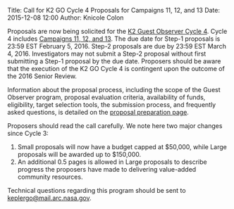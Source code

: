 Title: Call for K2 GO Cycle 4 Proposals for Campaigns 11, 12, and 13
Date: 2015-12-08 12:00
Author: Knicole Colon

Proposals are now being solicited for the [K2 Guest Observer Cycle 4](http://nspires.nasaprs.com/external/solicitations/summary.do?method=init&solId={7A635D8E-1B2B-2488-5E0D-5C81471D150B}&path=open).  Cycle 4 includes [Campaigns 11, 12, and 13](http://keplerscience.arc.nasa.gov/k2-fields.html).  The due date for Step-1 proposals is 23:59 EST February 5, 2016. Step-2 proposals are due by 23:59 EST March 4, 2016.  Investigators may not submit a Step-2 proposal without first submitting a Step-1 proposal by the due date. Proposers should be aware that the execution of the K2 GO Cycle 4 is contingent upon the outcome of the 2016 Senior Review.

Information about the proposal process, including the scope of the Guest Observer program, proposal evaluation criteria, availability of funds, eligibility, target selection tools, the submission process, and frequently asked questions, is detailed on the [proposal preparation page](http://keplerscience.arc.nasa.gov/k2-proposing-targets.html).

Proposers should read the call carefully. We note here two major changes since Cycle 3:

1. Small proposals will now have a budget capped at $50,000, while Large proposals will be awarded up to $150,000.
2. An additional 0.5 pages is allowed in Large proposals to describe progress the proposers have made to delivering value-added community resources.

Technical questions regarding this program should be sent to <a href="keplergo@mail.arc.nasa.gov">keplergo@mail.arc.nasa.gov</a>.
